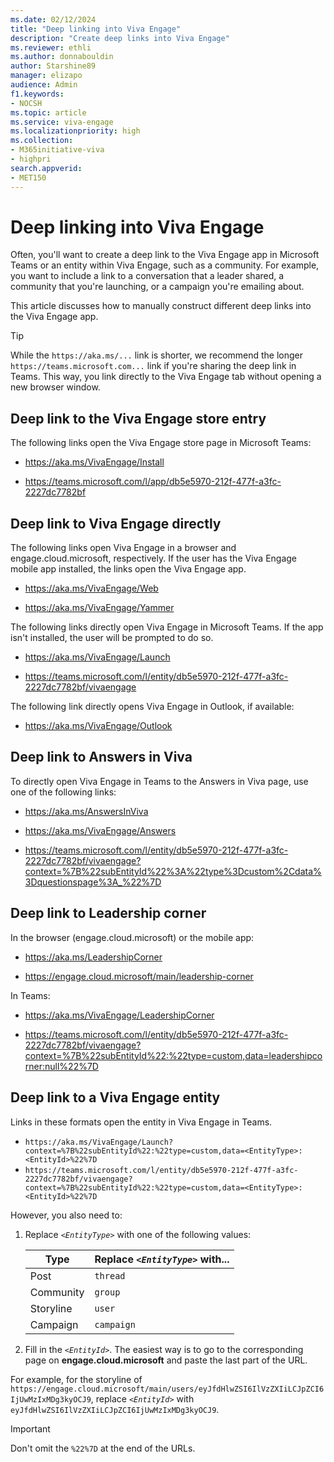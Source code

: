 ```yaml
---
ms.date: 02/12/2024
title: "Deep linking into Viva Engage"
description: "Create deep links into Viva Engage"
ms.reviewer: ethli
ms.author: donnabouldin
author: Starshine89
manager: elizapo
audience: Admin
f1.keywords:
- NOCSH
ms.topic: article
ms.service: viva-engage
ms.localizationpriority: high
ms.collection:  
- M365initiative-viva
- highpri
search.appverid:
- MET150
---
```

# Deep linking into Viva Engage

Often, you'll want to create a deep link to the Viva Engage app in Microsoft Teams or an entity within Viva Engage, such as a community. For example, you want to include a link to a conversation that a leader shared, a community that you're launching, or a campaign you're emailing about.

This article discusses how to manually construct different deep links into the Viva Engage app.

> [!TIP]
> While the `https://aka.ms/...` link is shorter, we recommend the longer `https://teams.microsoft.com...` link if you're sharing the deep link in Teams. This way, you link directly to the Viva Engage tab without opening a new browser window.

## Deep link to the Viva Engage store entry

The following links open the Viva Engage store page in Microsoft Teams:

- <https://aka.ms/VivaEngage/Install>

- <https://teams.microsoft.com/l/app/db5e5970-212f-477f-a3fc-2227dc7782bf>

## Deep link to Viva Engage directly

The following links open Viva Engage in a browser and engage.cloud.microsoft, respectively. If the user has the Viva Engage mobile app installed, the links open the Viva Engage app.

- <https://aka.ms/VivaEngage/Web>

- <https://aka.ms/VivaEngage/Yammer>

The following links directly open Viva Engage in Microsoft Teams. If the app isn't installed, the user will be prompted to do so.

- <https://aka.ms/VivaEngage/Launch>

- <https://teams.microsoft.com/l/entity/db5e5970-212f-477f-a3fc-2227dc7782bf/vivaengage>

The following link directly opens Viva Engage in Outlook, if available:

- <https://aka.ms/VivaEngage/Outlook>

## Deep link to Answers in Viva

To directly open Viva Engage in Teams to the Answers in Viva page, use one of the following links:

- <https://aka.ms/AnswersInViva>

- <https://aka.ms/VivaEngage/Answers>

- <https://teams.microsoft.com/l/entity/db5e5970-212f-477f-a3fc-2227dc7782bf/vivaengage?context=%7B%22subEntityId%22%3A%22type%3Dcustom%2Cdata%3Dquestionspage%3A_%22%7D>


## Deep link to Leadership corner

In the browser (engage.cloud.microsoft) or the mobile app:

- <https://aka.ms/LeadershipCorner>

- <https://engage.cloud.microsoft/main/leadership-corner>

In Teams:

- <https://aka.ms/VivaEngage/LeadershipCorner>

- <https://teams.microsoft.com/l/entity/db5e5970-212f-477f-a3fc-2227dc7782bf/vivaengage?context=%7B%22subEntityId%22:%22type=custom,data=leadershipcorner:null%22%7D> 

## Deep link to a Viva Engage entity

Links in these formats open the entity in Viva Engage in Teams.

- `https://aka.ms/VivaEngage/Launch?context=%7B%22subEntityId%22:%22type=custom,data=<EntityType>:<EntityId>%22%7D`
- `https://teams.microsoft.com/l/entity/db5e5970-212f-477f-a3fc-2227dc7782bf/vivaengage?context=%7B%22subEntityId%22:%22type=custom,data=<EntityType>:<EntityId>%22%7D`

However, you also need to:

1. Replace _`<EntityType>`_ with one of the following values: 
   
   | Type      | Replace _`<EntityType>`_ with... |
   | --------- | ------------- |
   | Post      | `thread`  |
   | Community | `group`  |
   | Storyline | `user`  |
   | Campaign  | `campaign`  |

2. Fill in the  _`<EntityId>`_. The easiest way is to go to the corresponding page on **engage.cloud.microsoft** and paste the last part of the URL. 

For example, for the storyline of `https://engage.cloud.microsoft/main/users/eyJfdHlwZSI6IlVzZXIiLCJpZCI6IjUwMzIxMDg3kyOCJ9`, 
replace _`<EntityId>`_  with `eyJfdHlwZSI6IlVzZXIiLCJpZCI6IjUwMzIxMDg3kyOCJ9`.

> [!IMPORTANT] 
> Don't omit the `%22%7D` at the end of the URLs.
